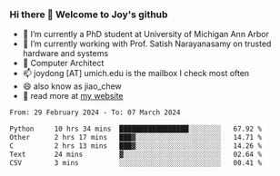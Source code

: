 ### Hi there 👋 Welcome to Joy's github

- 🔭 I’m currently a PhD student at University of Michigan Ann Arbor
- 🌱 I’m currently working with Prof. Satish Narayanasamy on trusted hardware and systems
- 👯 Computer Architect
- 📫 joydong [AT] umich.edu is the mailbox I check most often
- 😄 also know as jiao_chew
- 💬 read more at [my website](https://joydddd.github.io/)
<!--START_SECTION:waka-->

```txt
From: 29 February 2024 - To: 07 March 2024

Python     10 hrs 34 mins  █████████████████░░░░░░░░   67.92 %
Other      2 hrs 17 mins   ███▓░░░░░░░░░░░░░░░░░░░░░   14.71 %
C          2 hrs 13 mins   ███▓░░░░░░░░░░░░░░░░░░░░░   14.26 %
Text       24 mins         ▓░░░░░░░░░░░░░░░░░░░░░░░░   02.64 %
CSV        3 mins          ░░░░░░░░░░░░░░░░░░░░░░░░░   00.41 %
```

<!--END_SECTION:waka-->
